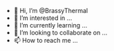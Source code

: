 - 👋 Hi, I’m @BrassyThermal
- 👀 I’m interested in ...
- 🌱 I’m currently learning ...
- 💞️ I’m looking to collaborate on ...
- 📫 How to reach me ...

<!---
BrassyThermal/BrassyThermal is a ✨ special ✨ repository because its `README.md` (this file) appears on your GitHub profile.
You can click the Preview link to take a look at your changes.
--->
